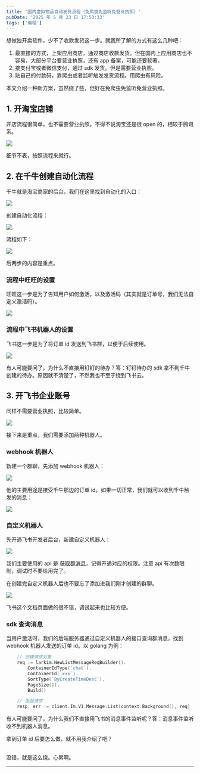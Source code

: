```yaml
---
title: '国内虚拟物品自动发货流程（免爬虫免监听免营业执照）'
pubDate: '2025 年 5 月 23 日 17:50:33'
tags: ['编程']
---
```



想做独开卖软件，少不了收款发货这一步。就我所了解的方式有这么几种吧：

1. 最直接的方式，上架应用商店，通过商店收款发货。但在国内上应用商店也不容易，大部分平台要营业执照，还有 app 备案，可能还要软著。
2. 接支付宝或者微信支付，通过 sdk 发货。但是需要营业执照。
3. 贴自己的付款码，靠爬虫或者监听触发发货流程。用爬虫有风险。

本文介绍一种新方案，虽然绕了些，但好在免爬虫免监听免营业执照。

## 1. 开淘宝店铺

开店流程很简单，也不需要营业执照。不得不说淘宝还是很 open 的，相较于腾讯系。

![](https://md.p1gd0g.cc/mmbiz_png/OQRlA7Uf7SVWsWDw9bicb4FxnGiabiahH1rdsCotZkDGpxkUq26uicc8YCkxribgPiasqmwQ9uAhewToUrcBCrZ5WTqg/0?from=appmsg)

细节不表，按照流程来就行。

## 2. 在千牛创建自动化流程

千牛就是淘宝商家的后台，我们在这里找到自动化的入口：

![](https://md.p1gd0g.cc/mmbiz_png/OQRlA7Uf7SVWsWDw9bicb4FxnGiabiahH1rEhkCS2634iadibuhVzT5RIxZYOUOzL01EVicwvwy76rhvtzyo72zR6agA/0?from=appmsg)

创建自动化流程：

![](https://md.p1gd0g.cc/mmbiz_png/OQRlA7Uf7SVWsWDw9bicb4FxnGiabiahH1rLuVInpeR9aEvOMGDqX8LI4mOgNZbKUqtRYoicNqFz3KrsK2m3Y7xefg/0?from=appmsg)

流程如下：

![](https://md.p1gd0g.cc/mmbiz_png/OQRlA7Uf7SVWsWDw9bicb4FxnGiabiahH1rF8whbrQdv7qGwPwvJddvMvOFswhxyMkhc2mbWeckkIWTFhTq9V8PEw/0?from=appmsg)

后两步的内容是重点。

### 流程中旺旺的设置

旺旺这一步是为了告知用户如何激活，以及激活码（其实就是订单号，我们无法自定义激活码）。

![](https://md.p1gd0g.cc/mmbiz_png/OQRlA7Uf7SVWsWDw9bicb4FxnGiabiahH1rI13nTkPOfH6RQuTLlhjByW7Vhgia2aVFWkvDEfEA8xKMFkCEmUnnhjA/0?from=appmsg)

### 流程中飞书机器人的设置

飞书这一步是为了将订单 id 发送到飞书群，以便于后续使用。

![](https://md.p1gd0g.cc/mmbiz_png/OQRlA7Uf7SVWsWDw9bicb4FxnGiabiahH1ricYWzmib6yWGZjgxoLbZ15W7u4OlU0Vic00qQqmTWBKD8LFibBxKiaibMTEQ/0?from=appmsg)

有人可能要问了，为什么不直接用钉钉的待办？答：钉钉待办的 sdk 拿不到千牛创建的待办。原因就不清楚了，不然我也不至于绕到飞书去。

## 3. 开飞书企业账号

同样不需要营业执照，比较简单。

![](https://md.p1gd0g.cc/mmbiz_png/OQRlA7Uf7SVWsWDw9bicb4FxnGiabiahH1rcqHGm6YjYWN9mtz5ntIjZXaImpUicRYia9cvpzOdJHe0ib7xDD3QP4VfQ/0?from=appmsg)

接下来是重点，我们需要添加两种机器人。

### webhook 机器人

新建一个群聊，先添加 webhook 机器人：

![](https://md.p1gd0g.cc/mmbiz_png/OQRlA7Uf7SVWsWDw9bicb4FxnGiabiahH1rzFicqnDnjdANicJGIeGyJKH1ah3dVHtJ0IJXvw586yOypM3PF6JhR7CQ/0?from=appmsg)

他的主要用途是接受千牛那边的订单 id。如果一切正常，我们就可以收到千牛触发的消息：

![](https://md.p1gd0g.cc/mmbiz_png/OQRlA7Uf7SVWsWDw9bicb4FxnGiabiahH1rAyVdYh8e2Hbe0shHiblUSWHjjyA14iccuLLSn0Cq4k4xEoUcHx0gOThw/0?from=appmsg)

### 自定义机器人

先开通飞书开发者后台，新建自定义机器人：

![](https://md.p1gd0g.cc/mmbiz_png/OQRlA7Uf7SVWsWDw9bicb4FxnGiabiahH1rmeBGU5RxDq0nvO15boK0bibgVUKYlXG0S88jowatxP5DtkUqAB7vW3w/0?from=appmsg)

我们主要使用的 api 是 [获取群消息](https://open.feishu.cn/document/server-docs/im-v1/message/list)，记得开通对应的权限。注意 api 有次数限制，调试时不要给用完了。

在创建完自定义机器人后也不要忘了添加进我们刚才创建的群聊。

![](https://md.p1gd0g.cc/mmbiz_png/OQRlA7Uf7SVWsWDw9bicb4FxnGiabiahH1rnZJPribZ9fh6KOvdPSrTsptKnlTJw03W35xegJYmzibIY6WScnARdBbA/0?from=appmsg)

飞书这个文档页面做的很不错，调试起来也比较方便。

### sdk 查询消息

当用户激活时，我们的后端服务器通过自定义机器人的接口查询群消息，找到 webhook 机器人发送的订单 id。以 golang 为例：

```go
	// 创建请求对象
	req := larkim.NewListMessageReqBuilder().
		ContainerIdType(`chat`).
		ContainerId(`xxx`).
		SortType(`ByCreateTimeDesc`).
		PageSize(1).
		Build()

	// 发起请求
	resp, err := client.Im.V1.Message.List(context.Background(), req)
```

有人可能要问了，为什么我们不直接用飞书的消息事件监听呢？答：消息事件监听收不到机器人消息。

拿到订单 id 后要怎么做，就不用我介绍了吧？

##

没错，就是这么绕。心累啊。

---


